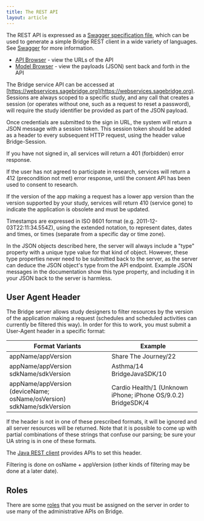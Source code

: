 ```yaml
---
title: The REST API
layout: article
---
```


<div class="ui positive message">
<p>The REST API is expressed as a <a href="/swagger.json">Swagger specification 
file</a>, which can be used to generate a simple Bridge REST client in a wide 
variety of languages. See <a href="http://swagger.io/">Swagger</a> for more 
information.</p>

<ul>
    <li>
        <a href="/swagger-ui/index.html" target="_blank">API Browser</a> - 
            view the URLs of the API
    </li>
    <li>
        <a href="/model-browser.html">Model Browser</a> - 
            view the payloads (JSON) sent back and forth in the API
    </li>
</ul>
</div>

The Bridge service API can be accessed at [https://webservices.sagebridge.org](https://webservices.sagebridge.org). Sessions are always scoped to a specific study, and any call that creates a session (or operates without one, such as a request to reset a password), will require the study identifier be provided as part of the JSON payload.

Once credentials are submitted to the sign in URL, the system will return a JSON message with a session token. This session token should be added as a header to every subsequent HTTP request, using the header value Bridge-Session.

If you have not signed in, all services will return a 401 (forbidden) error response.

If the user has not agreed to participate in research, services will return a 412 (precondition not met) error response, until the consent API has been used to consent to research.

If the version of the app making a request has a lower app version than the version supported by your study, services will return 410 (service gone) to indicate the application is obsolete and must be updated.

Timestamps are expressed in ISO 8601 format (e.g. 2011-12-03T22:11:34.554Z), using the extended notation, to represent dates, dates and times, or times (separate from a specific day or time zone).

In the JSON objects described here, the server will always include a "type" property with a unique type value for that kind of object. However, these type properties never need to be submitted back to the server, as the server can deduce the JSON object's type from the API endpoint. Example JSON messages in the documentation show this type property, and including it in your JSON back to the server is harmless.

## User Agent Header

The Bridge server allows study designers to filter resources by the version of the application making a request (schedules and scheduled activities can currently be filtered this way). In order for this to work, you must submit a User-Agent header in a specific format:

|Format Variants|Example|
|---|---|
|appName/appVersion|Share The Journey/22|
|appName/appVersion sdkName/sdkVersion|Asthma/14 BridgeJavaSDK/10|
|appName/appVersion (deviceName; osName/osVersion) sdkName/sdkVersion|Cardio Health/1 (Unknown iPhone; iPhone OS/9.0.2) BridgeSDK/4|

If the header is not in one of these prescribed formats, it will be ignored and all server resources will be returned. Note that it is possible to come up with partial combinations of these strings that confuse our parsing; be sure your UA string is in one of these formats.

The [Java REST client](/articles/java.html) provides APIs to set this header. 

Filtering is done on osName + appVersion (other kinds of filtering may be done at a later date).

## Roles

There are some [roles](/#Role) that you must be assigned on the server in order to use many of the administrative APIs on Bridge.
